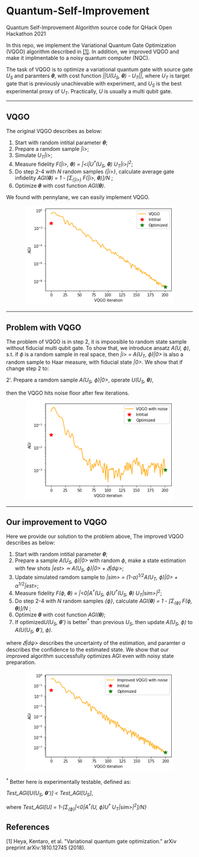 # Quantum-Self-Improvement
Quantum Self-Improvement Algorithm source code for QHack Open Hackathon 2021

In this repo, we implement the Variational Quantum Gate Optimization (VQGO) algorithm described in [[1]](#1). In addition, we improved VQGO and make it implmentable to a noisy quantum computer (NQC).

The task of VQGO is to optimize a variational quantum gate with source gate <em>U<sub>S</sub></em> and paramters <em>**θ**</em>, with cost function <em>||U(U<sub>S</sub>, **θ**) - U<sub>T</sub>||</em>, where <em>U<sub>T</sub></em> is target gate that is previously unachievable with experiment, and <em>U<sub>S</sub></em> is the best experimental proxy of <em>U<sub>T</sub></em>. Practically, <em>U</em> is usually a multi qubit gate.

---
## VQGO
The original VQGO describes as below:
1. Start with random intitial parameter <em>**θ**</em>;
2. Prepare a ramdom sample <em>|i></em>;
3. Simulate <em>U<sub>T</sub>|i></em>;
4. Measure fidelity  <em>F(|i>, **θ**) = |<i|U<sup>†</sup>(U<sub>S</sub>, **θ**) U<sub>T</sub>|i>|<sup>2</sup></em>;
5. Do step 2-4 with <em>N</em> random samples  <em>{|i>}</em>, calculate average gate infidelity <em>AGI(**θ**) = 1 - [Σ<sub>{|i>}</sub> F(|i>, **θ**)]/N </em>;
6. Optimize <em>**θ**</em> with cost function <em>AGI(**θ**)</em>.

We found with pennylane, we can easily implement VQGO.

<p align="center">
  <img alt="VQGO" src="https://github.com/Shangjie-Guo/Quantum-Self-Improvement/blob/main/illustration_figures/VQGO.png" width="400">
</p>

---
## Problem with VQGO
The problem of VQGO is in step 2, it is impoosible to random state sample without fiducial multi qubit gate. To show that, we introduce ansatz <em>A(U, ϕ)</em>, s.t. if <em>ϕ</em> is a random sample in real space, then <em>|i> = A(U<sub>T</sub>, ϕ)|0></em> is also a random sample to Haar measure, with fiducial state <em>|0></em>. We show that if change step 2 to:

2'. Prepare a ramdom sample <em>A(U<sub>S</sub>, ϕ)|0></em>, operate <em>U(U<sub>S</sub>, **θ**)</em>,

then the VQGO hits noise floor after few iterations.
<p align="center">
  <img alt="VQGO_noise" src="https://github.com/Shangjie-Guo/Quantum-Self-Improvement/blob/main/illustration_figures/VQGO_noise.png" width="400">
</p>

---
## Our improvement to VQGO
Here we provide our solution to the problem above, The improved VQGO describes as below:
1. Start with random intitial parameter <em>**θ**</em>;
2. Prepare a sample <em>A(U<sub>S</sub>, ϕ)|0></em> with random <em>ϕ</em>, make a state estimation with few shots <em>|est> ≃ A(U<sub>S</sub>, ϕ)|0> + 𝛿|dψ></em>;
3. Update simulated ramdom sample to <em>|sim> = (1-α)<sup>1/2</sup>A(U<sub>T</sub>, ϕ)|0> + α<sup>1/2</sup>|est></em>;
4. Measure fidelity <em>F(ϕ, **θ**) = |<0|A<sup>†</sup>(U<sub>S</sub>, ϕ)U<sup>†</sup>(U<sub>S</sub>, **θ**) U<sub>T</sub>|sim>|<sup>2</sup></em>;
5. Do step 2-4 with <em>N</em> random samples  <em>{ϕ}</em>, calculate <em>AGI(**θ**) = 1 - [Σ<sub>{ϕ}</sub> F(ϕ, **θ**)]/N </em>;
6. Optimize <em>**θ**</em> with cost function <em>AGI(**θ**)</em>;
7. If optimized<em>U(U<sub>S</sub>, **θ**')</em> is better<sup>*</sup> than previous <em>U<sub>S</sub></em>, then update <em>A(U<sub>S</sub>, ϕ)</em> to <em>A(U(U<sub>S</sub>, **θ**'), ϕ)</em>.

where <em>𝛿|dψ></em> describes the uncertainty of the estimation, and paramter <em>α</em> describes the confidence to the estimated state. We show that our improved algorithm successfully optimizes AGI even with noisy state preparation.

<p align="center">
  <img alt="VQGO_improve" src="https://github.com/Shangjie-Guo/Quantum-Self-Improvement/blob/main/illustration_figures/VQGO_improve.png" width="400">
</p>


<sup>*</sup> Better here is experimentally testable, defined as: 

<em>Test_AGI[U(U<sub>S</sub>, **θ**')] < Test_AGI[U<sub>S</sub>]</em>,

where <em>Test_AGI[U] = 1-[Σ<sub>{ϕ}</sub>|<0|A<sup>†</sup>(U, ϕ)U<sup>†</sup> U<sub>T</sub>|sim>|<sup>2</sup>]/N}</em>

## References
<a id="1">[1]</a>
Heya, Kentaro, et al.
"Variational quantum gate optimization."
arXiv preprint arXiv:1810.12745 (2018).
